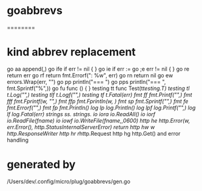 # goabbrevs
========

# kind    abbrev     replacement
go         aa         append(,)
go         ife        if err != nil {  } 
go         ie         if err := 
go         ;e         err != nil {  }
go         re         return err
go         rf         return fmt.Errorf(": %w", err)
go         rn         return nil
go         ew         errors.Wrap(err, "")
go         pp         println("=== ")
go         pps        println("=== ", fmt.Sprintf("%",))
go         fu         func () { } 
testing    tt         func Test(t*testing.T)
testing    tl         t.Log("",)
testing    tlf        t.Logf("",)
testing    tf         t.Fatal(err)
fmt        ff         fmt.Printf("",)
fmt        fff        fmt.Fprintf(w, "",)
fmt        ffp        fmt.Fprintln(w, )
fmt        sp         fmt.Sprintf("",)
fmt        fe         fmt.Errorf("",)
fmt        fp         fmt.Println()
log        lp         log.Println()
log        lpf        log.Printf("",)
log        lf         log.Fatal(err)
strings    ss.        strings.
io         iora       io.ReadAll()
io         iorf       io.ReadFile(fname)
io         iowf       io.WriteFile(fname,,0600)
http       he         http.Error(w, err.Error(), http.StatusInternalServerError) return 
http       hw         w http.ResponseWriter
http       hr         r*http.Request
http       hg         http.Get() and error handling

# generated by
 /Users/dev/.config/micro/plug/goabbrevs/gen.go

